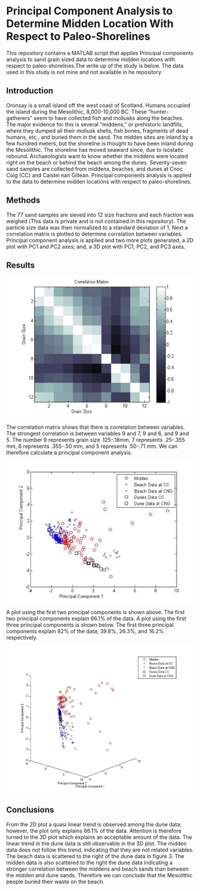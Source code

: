 # Principal Component Analysis to Determine Midden Location With Respect to Paleo-Shorelines
This repository contains a MATLAB script that applies Principal components analysis to sand grain sized data to determine midden locations with respect to paleo-shorelines.The write up of the study is below. The data used in this study is not mine and not available in he repository.

## Introduction
Oronsay is a small island off the west coast of Scotland. Humans occupied the island during the Mesolithic, 8,000-10,000 BC.  These “hunter-gatherers” seem to have collected fish and mollusks along the beaches.  The major evidence for this is several “middens,” or prehistoric landfills, where they dumped all their mollusk shells, fish bones, fragments of dead humans, etc., and buried them in the sand.  The midden sites are inland by a few hundred meters, but the shoreline is thought to have been inland during the Mesolithic. The shoreline has moved seaward since, due to isostatic rebound. Archaeologists want to know whether the middens were located right on the beach or behind the beach among the dunes. Seventy-seven sand samples are collected from middens, beaches, and dunes at Cnoc Coig (CC) and Caistel nan Gillean. Principal components analysis is applied to the data to determine midden locations with respect to paleo-shorelines. 

## Methods
The 77 sand samples are sieved into 12 size fractions and each fraction was weighed (This data is private and is not contained in this repository). The particle size data was then normalized to a standard deviation of 1. Next a correlation matrix is plotted to determine correlation between variables. Principal component analysis is applied and two more plots generated, a 2D plot with PC1 and PC2 axes; and, a 3D plot with PC1, PC2, and PC3 axes. 

## Results
![Correlation Matrix](Images/CorrelationMatrix.png)

The correlation matrix shows that there is correlation between variables. The strongest correlation is between variables 9 and 7, 9 and 6, and 9 and 5. The number 9 represents grain size .125-.18mm, 7 represents .25-.355 mm, 6 represents .355-.50 mm, and 5 represents .50-.71 mm. We can therefore calculate a principal component analysis. 

![PC1 and PC2](Images/PC1andPC2.png)

A plot using the first two principal components is shown above. The first two principal components explain 66.1% of the data. A plot using the first three principal components is shown below.  The first three principal components explain 82% of the data; 39.8%, 26.3%, and 16.2% respectively.

![PC1,PC2andPC3](Images/PC1PC2andPC3.png)

## Conclusions
From the 2D plot a quasi linear trend is observed among the dune data; however, the plot only explains 66.1% of the data. Attention is therefore turned to the 3D plot which explains an acceptable amount of the data. The linear trend in the dune data is still observable in the 3D plot. The midden data does not follow this trend, indicating that they are not related variables. The beach data is scattered to the right of the dune data in figure 3. The midden data is also scattered to the right the dune data indicating a stronger correlation between the middens and beach sands than between the midden and dune sands. Therefore we can conclude that the Mesolithic people buried their waste on the beach.
